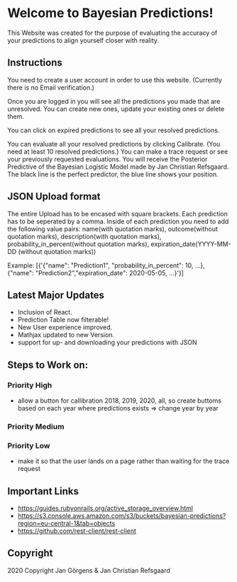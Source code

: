 # Welcome to Bayesian Predictions!
This Website was created for the purpose of evaluating the accuracy of your predictions to align yourself closer with reality.


## Instructions

You need to create a user account in order to use this website. (Currently there is no Email verification.)

Once you are logged in you will see all the predictions you made that are unresolved. You can create new ones, update your existing ones or delete them.

You can click on expired predictions to see all your resolved predictions.

You can evaluate all your resolved predictions by clicking Calibrate. (You need at least 10 resolved predictions.)
You can make a trace request or see your previously requested evaluations. 
You will receive the Posterior Predictive of the Bayesian Logistic Model made by Jan Christian Refsgaard.
The black line is the perfect predictor, the blue line shows your position.



## JSON Upload format
The entire Upload has to be encased with square brackets.
Each prediction has to be seperated by a comma.
Inside of each prediction you need to add the following value pairs: name(with quotation marks), outcome(without quotation marks), description(with quotation marks), probability_in_percent(without quotation marks), expiration_date(YYYY-MM-DD (without quotation marks))

Example:  [{'{"name": "Prediction1", "probability_in_percent": 10, ...}, {"name": "Prediction2","expiration_date": 2020-05-05, ...}'}]

## Latest Major Updates
+ Inclusion of React.
+ Prediction Table now filterable!
+ New User experience improved.
+ Mathjax updated to new Version.
+ support for up- and downloading your predictions with JSON

## Steps to Work on:
### Priority High
- allow a button for callibration 2018, 2019, 2020, all, so create buttoms based on each year where predictions exists => change year by year

### Priority Medium

### Priority Low
- make it so that the user lands on a page rather than waiting for the trace request



## Important Links

- https://guides.rubyonrails.org/active_storage_overview.html
- https://s3.console.aws.amazon.com/s3/buckets/bayesian-predictions?region=eu-central-1&tab=objects
- https://github.com/rest-client/rest-client


## Copyright
2020 Copyright Jan Görgens & Jan Christian Refsgaard